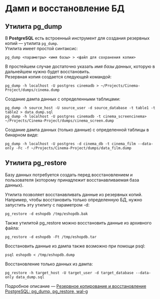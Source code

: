# Дамп и восстановление БД

## Утилита pg_dump

В **PostgreSQL** есть встроенный инструмент для создания резервных копий — 
утилита `pg_dump`.<br> 
Утилита имеет простой синтаксис:
```
pg_dump <параметры> <имя базы> > <файл для сохранения копии> 
```
В простейшем случае достаточно указать *имя базы данных*, которую в дальнейшем нужно 
будет восстановить. <br>
Резервная копия создается следующей командой:
```commandline
pg_dump -h localhost -U postgres cinemadb > ~/Projects/Cinema-Project/dumps/cinema.dump
```
Создание дампа данных с определенными таблицами:
```commandline
pg_dump -h source_host -U source_user -d source_database -t table1 -t table2 > data_dump.sql
pg_dump -h localhost -U postgres cinemadb -t cinema_screencinema> ~/Projects/Cinema-Project/dumps/cinema_screen.dump
```
Создание дампа данных (только данные) с определенной таблицы в бинарном виде:
```commandline
pg_dump -h localhost -U postgres -d cinema_db -t cinema_film --data-only -Fc -f ~/Projects/Cinema-Project/dumps/data_film.dump
```

## Утилита pg_restore
Базу данных потребуется создать перед восстановлением и пользователя 
(которому принадлежит восстанавливаемая база данных).

Утилита позволяет восстанавливать данные из резервных копий. <br>
Например, чтобы восстановить только определенную БД, 
нужно запустить эту утилиту с параметром -d:
```commandline
pg_restore -d eshopdb /tmp/eshopdb.bak
```
Также утилитой pg_restore можно восстановить данные из архивного 
файла:
```commandline
pg_restore -d eshopdb -Ft /tmp/eshopdb.tar
```
Восстановить данные из дампа также возможно при помощи psql:
```commandline
psql eshopdb < /tmp/eshopdb.dump
```
Восстановление только данных из дампа:
```commandline
pg_restore -h target_host -U target_user -d target_database --data-only data_dump.sql
```
Подробное описание — [Резервное копирование и восстановление PostgreSQL: 
pg_dump, pg_restore, wal-g](https://selectel.ru/blog/postgresql-backup-tools/)

